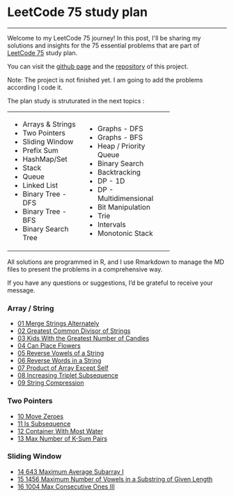 # LeetCode 75 study plan
---

Welcome to my LeetCode 75 journey! In this post, I'll be sharing my solutions and insights for the 75 essential problems that are part of [LeetCode 75](https://leetcode.com/studyplan/leetcode-75/) study plan.

You can visit the [github page](https://joelcae.github.io/leetcode-75/) and the [repository](https://github.com/JoelCae/leetcode-75) of this project. 

Note: The project is not finished yet. I am going to add the problems according I code it. 

The plan study is struturated in the next topics :

<table style="width:74%;">
<colgroup>
<col style="width: 34%" />
<col style="width: 38%" />
</colgroup>
<tbody>
<tr class="odd">
<td><ul>
<li>Arrays &amp; Strings</li>
<li>Two Pointers</li>
<li>Sliding Window</li>
<li>Prefix Sum</li>
<li>HashMap/Set</li>
<li>Stack</li>
<li>Queue</li>
<li>Linked List</li>
<li>Binary Tree - DFS</li>
<li>Binary Tree - BFS</li>
<li>Binary Search Tree</li>
</ul></td>
<td><ul>
<li>Graphs - DFS</li>
<li>Graphs - BFS</li>
<li>Heap / Priority Queue</li>
<li>Binary Search</li>
<li>Backtracking</li>
<li>DP - 1D</li>
<li>DP - Multidimensional</li>
<li>Bit Manipulation</li>
<li>Trie</li>
<li>Intervals</li>
<li>Monotonic Stack</li>
</ul></td>
</tr>
</tbody>
</table>

All solutions are programmed in R, and I use Rmarkdown to manage the MD files to present the problems in a comprehensive way.

If you have any questions or suggestions, I’d be grateful to receive your message. 

### Array / String
- [01 Merge Strings Alternately](posts/01_1768_Merge_Strings_Alternately.md)
- [02 Greatest Common Divisor of Strings](posts/02_1071_Greatest_Common_Divisor_of_Strings.md)
- [03 Kids With the Greatest Number of Candies](posts/03_1431_Kids_With_the_Greatest_Number_of_Candies.md)
- [04 Can Place Flowers](posts/04_650_Can_Place_Flowers.md)
- [05 Reverse Vowels of a String](posts/05_345_Reverse_Vowels_of_a_String.md)
- [06 Reverse Words in a String](posts/06_151_Reverse_Words_in_a_String.md)
- [07 Product of Array Except Self](posts/07_238_Product_of_Array_Except_Self.md)
- [08 Increasing Triplet Subsequence](posts/08_334_Increasing_Triplet_Subsequence.md)
- [09 String Compression](posts/09_443_String_Compression.md)

### Two Pointers
- [10 Move Zeroes](posts/10_283_Move_Zeroes.md)
- [11 Is Subsequence](posts/11_392_Is_Subsequence.md)
- [12 Container With Most Water](posts/12_11_Container_With_Most_Water.md)
- [13 Max Number of K-Sum Pairs](posts/13_1679_Max_Number_of_KSum_Pairs.md)

### Sliding Window
- [14 643 Maximum Average Subarray I](posts/14_643_Maximum_Average_Subarray_I.md)
- [15 1456 Maximum Number of Vowels in a Substring of Given Length](posts/15_1456_Maximum_Number_of_Vowels_in_a_Substring_of_Given_Length.md)
- [16 1004 Max Consecutive Ones III](posts/16_1004_Max_Consecutive_Ones_III.md)

